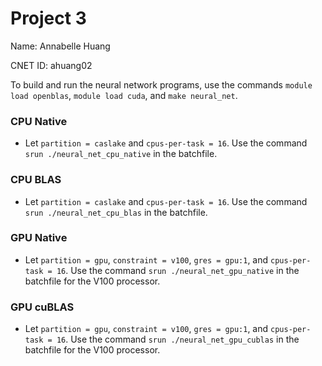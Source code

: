 # Project 3

Name: Annabelle Huang

CNET ID: ahuang02

To build and run the neural network programs, use the commands `module load openblas`, `module load cuda`, and `make neural_net`.

### CPU Native

- Let `partition = caslake` and `cpus-per-task = 16`. Use the command `srun ./neural_net_cpu_native` in the batchfile.

### CPU BLAS

- Let `partition = caslake` and `cpus-per-task = 16`. Use the command `srun ./neural_net_cpu_blas` in the batchfile.

### GPU Native

- Let `partition = gpu`, `constraint = v100`, `gres = gpu:1`, and `cpus-per-task = 16`. Use the command `srun ./neural_net_gpu_native` in the batchfile for the V100 processor.

### GPU cuBLAS

- Let `partition = gpu`, `constraint = v100`, `gres = gpu:1`, and `cpus-per-task = 16`. Use the command `srun ./neural_net_gpu_cublas` in the batchfile for the V100 processor.
